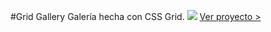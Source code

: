 #Grid Gallery
Galería hecha con CSS Grid.
![](http://i.ibb.co/ygRKzqf/grid-gallery.png)
[Ver proyecto >](https://frangardev.github.io/Grid-Gallery/ "Ver proyecto >")